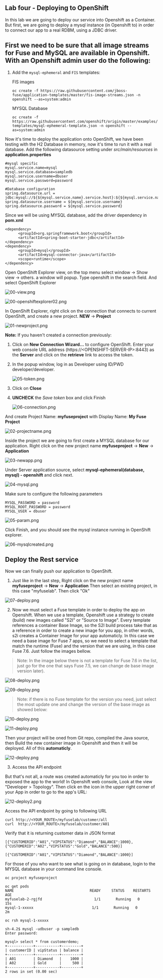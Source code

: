 ## Lab four - Deploying to OpenShift
In this lab we are going to deploy our service into Openshift as a Container. But first, we are going to deploy a mysql instance (in Openshift to) in order to connect our app to a real RDBM, using a JDBC driver.

## First we need to be sure that all image streams for Fuse and MySQL are available in Openshift. With an Openshift admin user do the following:

1. Add the `mysql-ephemeral` and `FIS` templates:

   FIS images
   ```
   oc create -f https://raw.githubusercontent.com/jboss-fuse/application-templates/master/fis-image-streams.json -n openshift --as=system:admin
   ```
   MYSQL Database
   ```
   oc create -f https://raw.githubusercontent.com/openshift/origin/master/examples/db-templates/mysql-ephemeral-template.json -n openshift --as=system:admin
   ```


Now it's time to deploy the application onto OpenShift, we have been testing with the H2 Database in memory, now it's time to run it with a real database. Add the following datasource setting under *src/main/resources* in **application.properties**

```
#mysql specific
mysql.service.name=mysql
mysql.service.database=sampledb
mysql.service.username=dbuser
mysql.service.password=password

#Database configuration
spring.datasource.url = jdbc:mysql://${${mysql.service.name}.service.host}:${${mysql.service.name}.service.port}/${mysql.service.database}
spring.datasource.username = ${mysql.service.username}
spring.datasource.password = ${mysql.service.password}
```

Since we will be using MYSQL database, add the driver dependency in **pom.xml**

```
<dependency>
      <groupId>org.springframework.boot</groupId>
      <artifactId>spring-boot-starter-jdbc</artifactId>
</dependency>
<dependency>
      <groupId>mysql</groupId>
      <artifactId>mysql-connector-java</artifactId>
      <scope>runtime</scope>
</dependency>
```


Open OpenShift Explorer view, on the top menu select window -> Show view -> others. a window will popup. Type openshift in the search field. And select OpenShift Explorer

![00-view.png](./img/00-view.png)

![00-openshiftexplorer02.png](./img/00-openshiftexplorer.png)

In OpenShift Explorer, right click on the connection that connects to current OpenShift, and create a new project. **NEW** -> **Project**

![01-newproject.png](./img/01-newproject.png)

**Note:** If you haven't created a connection previously:

1. Click on **New Connection Wizard...** to configure OpenShift. Enter your web console URL address (https://&lt;OPENSHIFT-SERVER-IP&gt;:8443) as the **Server** and click on the **retrieve** link to access the token.
1. In the popup window, log in as Developer using ID/PWD developer/developer.

    ![05-token.png](../img/05-token.png)

1. Click on **Close**
1. **UNCHECK** the *Save token* box and click Finish

    ![06-connection.png](../img/06-connection.png)

And create Project Name: **myfuseproject** with Display Name: **My Fuse Project**

![02-projectname.png](./img/02-projectname.png)

Inside the project we are going to first create a MYSQL database for our application. Right click on the new project name **myfuseproject** -> **New** -> **Application**

![03-newapp.png](./img/03-newapp.png)

Under Server application source, select **mysql-ephemeral(database, mysql) - openshift** and click next.

![04-mysql.png](./img/04-mysql.png)

Make sure to configure the following parameters

```
MYSQL_PASSWORD = password
MYSQL_ROOT_PASSWORD = password
MYSQL_USER = dbuser
```
![05-param.png](./img/05-param.png)

Click Finish, and you should see the mysql instance running in OpenShift explorer.

![06-mysqlcreated.png](./img/06-mysqlcreated.png)


## Deploy the Rest service
Now we can finally push our application to OpenShift. 
1. Just like in the last step,   Right click on the new project name **myfuseproject** -> **New** -> **Application**
Then select an existing project, in this case "myfuselab". Then click "Ok"

![07-deploy.png](./img/07-deploy.png)

2. Now we must select a Fuse template in order to deploy the app on Openshift. When we use a template, Openshift use a strategy to create (build) new images called "S2I" or "Source to Image". Every template references a container Base Image, so the S2I build process take that as a reference in order to create a new image for you app, in other words, s2i creates a Container Image for your app automaticly. In this case we need a base image for Fuse 7 apps, so we need to select a template that match the runtime (Fuse) and the version that we are using, in this case Fuse 7.6. Just follow the images bellow.

> Note: In the image below there is not a template for Fuse 7.6 in the list, just go for the one that says Fuse 7.5, we can change de base image version later).

![08-deploy.png](./img/08-deploy.png)

![09-deploy.png](./img/09-deploy.png)

> Note: if there is no Fuse template for the version you need, just select the most update one and change the version of the base image as showed below:

![10-deploy.png](./img/10-deploy.png)

![11-deploy.png](./img/11-deploy.png)

Then your project will be oned from Git repo, compiled the Java source, then Build the new container image in Openshift and then it will be deployed. All of this **automaticly**. 

![12-deploy.png](./img/12-deploy.png)

3. Access the API endpoint

But that's not all, a route was created automaticly for you too in order to exposed the app to the world! In Openshift web console, Look at the view "Developer > Topology". Then click en the icon in the upper right corner of your App in order to go to the app's URL:


![12-deploy2.png](./img/12-deploy2.png)


Access the API endpoint by going to following URL

```
curl http://<YOUR_ROUTE>/myfuselab/customer/all
curl  http://<YOUR_ROUTE>/myfuselab/customer/A01
```

Verify that it is returning customer data in JSON format
```
[{"CUSTOMERID":"A01","VIPSTATUS":"Diamond","BALANCE":1000},{"CUSTOMERID":"A02","VIPSTATUS":"Gold","BALANCE":500}]

[{"CUSTOMERID":"A01","VIPSTATUS":"Diamond","BALANCE":1000}]
```

For those of you who want to see what is going on in database, login to the MYSQL database in your command line console.

```
oc project myfuseproject

oc get pods
NAME                                   READY     STATUS    RESTARTS   AGE
myfuselab-2-rgjfd  						 1/1       Running   0          15s
mysql-1-xxxxx                           1/1       Running   0          2m

oc rsh mysql-1-xxxxx

sh-4.2$ mysql -udbuser -p sampledb
Enter password:

mysql> select * from customerdemo;
+------------+-----------+---------+
| customerID | vipStatus | balance |
+------------+-----------+---------+
| A01        | Diamond   |    1000 |
| A02        | Gold      |     500 |
+------------+-----------+---------+
2 rows in set (0.00 sec)
```
